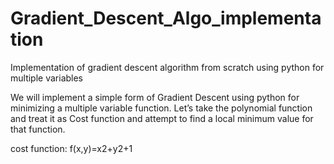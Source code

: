 # Gradient_Descent_Algo_implementation
Implementation of gradient descent algorithm from scratch using python for multiple variables

We will implement a simple form of Gradient Descent using python for minimizing a multiple variable function.
Let’s take the polynomial function and treat it as Cost function and attempt to find a local minimum value for that function.

cost function: f(x,y)=x2+y2+1
